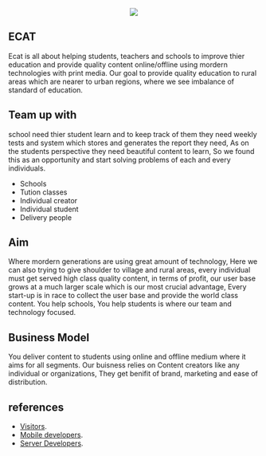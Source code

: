 <p align="center"><img src="https://res.cloudinary.com/dpccmon9r/image/upload/v1594349944/cat_es9n9e.png" /></p>

##  ECAT

Ecat is all about helping students, teachers and schools to improve thier education and provide quality content online/offline using mordern technologies with print media.
Our goal to provide quality education to rural areas which are nearer to urban regions, where we see imbalance of standard of education.

## Team up with

school need thier student learn and to keep track of them they need weekly tests and system which stores and generates the report they need, As on the students perspective they need beautiful content to learn, So we found this as an opportunity and start solving problems of each and every individuals. 

  - Schools
  - Tution classes
  - Individual creator
  - Individual student
  - Delivery people

## Aim

Where mordern generations are using great amount of technology, Here we can also trying to give shoulder to village and rural areas, every individual must get served high class quality content, in terms of profit, our user base grows at a much larger scale which is our most crucial advantage, Every start-up is in race to collect the user base and provide the world class content. You help schools, You help students is where our team and technology focused.

## Business Model

You deliver content to students using online and offline medium where it aims for all segments. Our buisness relies on Content creators like any individual or organizations, They get benifit of brand, marketing and ease of distribution. 

## references

  - [Visitors](https://ecat-technical-docs.web.app/guide/).
  - [Mobile developers](https://github.com/shyam1s15/ECAT/tree/mobile_code_base).
  - [Server Developers](https://github.com/shyam1s15/ECAT/tree/server_code_base).
